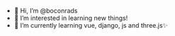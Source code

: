 - 👋 Hi, I’m @boconrads
- 👀 I’m interested in learning new things!
- 🌱 I’m currently learning vue, django, js and three.js✨


